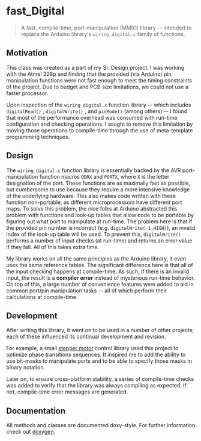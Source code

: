 # fast_Digital
>A fast, compile-time, port-manipulation (MMIO) library -- intended to replace the Arduino library's `wiring_digital.c` family of functions.


Motivation
----
This class was created as a part of my Sr. Design project. I was working with the Atmel 328p and finding that the provided (via Arduino) pin manipulation functions were not fast enough to meet the timing constraints of the project. Due to budget and PCB size limitations, we could not use a faster processor. 

Upon inspection of the `wiring_digital.c` function library -- which includes `digitalRead()` , `digitalWrite()` , and `pinMode()` (among others) -- I found that most of the performance overhead was consumed with run-time configuration and checking operations. I sought to remove this limitation by moving those operations to compile-time through the use of meta-template programming techniques.

Design
---
The `wiring_digital.c` function library is essentially backed by the AVR port-manipulation function macros `DDRX` and `PORTX`, where `X` is the letter designation of the port. These functions are as maximally fast as possible, but cumbersome to use because they require a more intensive knowledge of the underlying hardware. This also makes code written with these function non-portable, as different microprocessors have different port maps. To solve this problem, the nice folks at Arduino abstracted this problem with functions and look-up tables that allow code to be portable by figuring out what port to manipulate at run-time. The problem here is that if the provided pin number is incorrect (e.g. `digitalWrite(-1,HIGH)`), an invalid index of the look-up table will be used. To prevent this, `digitalWrite()` performs a number of input checks (at run-time) and returns an error value if they fail. All of this takes extra time.

My library works on all the same principles as the Arduino library, it even uses the same reference tables. The significant difference here is that all of the input checking happens at compile-time. As such, if there is an invalid input, the result is a **compiler error** instead of mysterious run-time behavior. On top of this, a large number of convenience features were added to aid in common port/pin manipulation tasks -- all of which perform their calculations at compile-time. 


Development
---
After writing this library, it went on to be used in a number of other projects; each of these influenced its continual development and revision.

For example, a small [stepper motor](https://gist.github.com/lylemoffitt/c8b70259ea1f622f1edd) control library used this project to optimize phase transitions sequences. It inspired me to add the ability to use bit-masks to manipulate ports and to be able to specify those masks in binary notation.

Later on, to ensure cross-platform stability, a series of compile-time checks was added to verify that the library was always compiling as expected. If not, compile-time error messages are generated. 

Documentation
---
All methods and classes are documented doxy-style. For further information check out [doxygen](www.doxygen.org).
